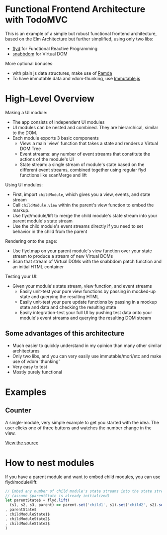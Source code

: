 
# Functional Frontend Architecture with TodoMVC

This is an example of a simple but robust functional frontend architecture, based on the Elm Architecture but further simplified, using only two libs:

- [flyd](https://github.com/paldepind/flyd) for Functional Reactive Programming
- [snabbdom](https://github.com/paldepind/snabbdom) for Virtual DOM

More optional bonuses:

- with plain js data structures, make use of [Ramda](ramdajs.com)
- To have immutable data and vdom-thunking, use [Immutable.js](https://facebook.github.io/immutable-js/docs/)

# High-Level Overview

Making a UI module:

- The app consists of independent UI modules
- UI modules can be nested and combined. They are hierarchical, similar to the DOM.
- Each module exports 3 basic components
  - View: a main 'view' function that takes a state and renders a Virtual DOM Tree
  - Event streams: any number of event streams that constitute the actions of the module's UI
  - State stream: a single stream of module's state based on the different event streams, combined together using regular flyd functions like scanMerge and lift

Using UI modules:

- First, import `childModule`, which gives you a view, events, and state stream
- Call `childModule.view` within the parent's view function to embed the markup.
- Use flyd/module/lift to merge the child module's state stream into your parent module's state stream
- Use the child module's event streams directly if you need to set behavior in the child from the parent

Rendering onto the page:

- Use flyd.map on your parent module's view function over your state stream to produce a stream of new Virtual DOMs
- Scan that stream of Virtual DOMs with the snabbdom patch function and an initial HTML container

Testing your UI:

- Given your module's state stream, view function, and event streams
  - Easily unit-test your pure view functions by passing in mocked-up state and querying the resulting HTML
  - Easily unit-test your pure update functions by passing in a mockup state and data and checking the resulting state
  - Easily integration-test your full UI by pushing test data onto your module's event streams and querying the resulting DOM stream

## Some advantages of this architecture

- Much easier to quickly understand in my opinion than many other similar architectures
- Only two libs, and you can very easily use immutable/mori/etc and make use of vdom 'thunking'
- Very easy to test
- Mostly purely functional

# Examples

## Counter

A single-module, very simple example to get you started with the idea. The user clicks one of three buttons and watches the number change in the view.

[View the source](examples/counter/index.es6)

# How to nest modules

If you have a parent module and want to embed child modules, you can use flyd/module/lift:

```js
// Embed any number of child module's state streams into the state stream for a parent module:
// (assume $parentState is already initialized)
let parentState$ = flyd.lift(
  (s1, s2, s3, parent) => parent.set('child1', s1).set('child2', s2).set('child3', s3)
, parentState$
, childModuleState1$
, childModuleState2$
, childModuleState3$
)
```
